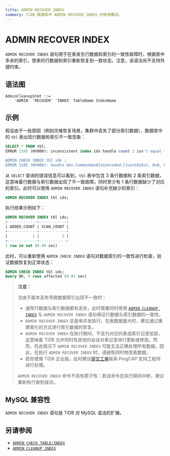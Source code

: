 ```yaml
---
title: ADMIN RECOVER INDEX
summary: TiDB 数据库中 ADMIN RECOVER INDEX 的使用概况。
---
```


# ADMIN RECOVER INDEX

`ADMIN RECOVER INDEX` 语句用于在表发生行数据和索引的一致性故障时，根据表中多余的索引，使表的行数据和索引重新恢复到一致状态。注意，该语法尚不支持外键约束。

## 语法图

```ebnf+diagram
AdminCleanupStmt ::=
    'ADMIN' 'RECOVER' 'INDEX' TableName IndexName
```

## 示例

假设由于一些原因（例如灾难恢复场景，集群中丢失了部分索引数据），数据库中的 `tbl` 表出现行数据和索引不一致现象：

```sql
SELECT * FROM tbl;
ERROR 1105 (HY000): inconsistent index idx handle count 2 isn't equal to value count 3

ADMIN CHECK INDEX tbl idx ;
ERROR 1105 (HY000): handle &kv.CommonHandle{encoded:[]uint8{0x1, 0x0, 0x0, 0x0, 0x0, 0x0, 0x0, 0x0, 0x0, 0xf8}, colEndOffsets:[]uint16{0xa}}, index:types.Datum{k:0x5, decimal:0x0, length:0x0, i:0, collation:"utf8mb4_bin", b:[]uint8{0x0}, x:interface {}(nil)} != record:<nil>
```

从 `SELECT` 查询的错误信息可以看到，`tbl` 表中包含 3 条行数据和 2 条索引数据，这意味着行数据与索引数据出现了不一致故障，同时至少有 1 条行数据缺少了对应的索引。此时可以使用 `ADMIN RECOVER INDEX` 语句补充缺少的索引：

```sql
ADMIN RECOVER INDEX tbl idx;
```

执行结果示例如下：

```sql
ADMIN RECOVER INDEX tbl idx;
+-------------+------------+
| ADDED_COUNT | SCAN_COUNT |
+-------------+------------+
|           1 |          3 |
+-------------+------------+
1 row in set (0.00 sec)
```

此时，可以重新使用 `ADMIN CHECK INDEX` 语句对数据索引的一致性进行检查，验证数据恢复到正常状态：

```sql
ADMIN CHECK INDEX tbl idx;
Query OK, 0 rows affected (0.01 sec)
```

> **注意：**
>
> 当由于副本丢失导致数据索引出现不一致时：
>
> - 通常行数据与索引数据都有丢失，此时需要同时使用 [`ADMIN CLEANUP INDEX`](/sql-statements/sql-statement-admin-cleanup.md) 与 `ADMIN RECOVER INDEX` 语句保证行数据与索引数据的一致性。
> - `ADMIN RECOVER INDEX` 总是单并发执行。在表数据量大时，建议通过重建索引的方式进行索引数据的恢复。
> - `ADMIN RECOVER INDEX` 在执行期间，不会为对应的表或索引记录加锁，这意味着 TiDB 允许同时有其他的会话对表记录进行更新或修改。然而，在此情况下 `ADMIN RECOVER INDEX` 可能无法正确处理所有数据。因此，在执行 `ADMIN RECOVER INDEX` 时，请避免同时修改表数据。
> - 若你使用 TiDB 企业版，此时建议[提交工单](https://support.pingcap.cn/)联系 PingCAP 支持工程师进行处理。
>
> `ADMIN RECOVER INDEX` 命令不具有原子性：若该命令在执行期间中断，建议重新执行直到成功。

## MySQL 兼容性

`ADMIN RECOVER INDEX` 语句是 TiDB 对 MySQL 语法的扩展。

## 另请参阅

* [`ADMIN CHECK TABLE/INDEX`](/sql-statements/sql-statement-admin-check-table-index.md)
* [`ADMIN CLEANUP INDEX`](/sql-statements/sql-statement-admin-cleanup.md)
